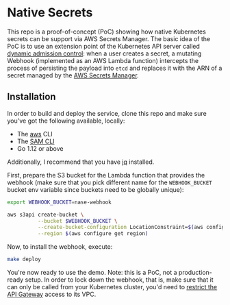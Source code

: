 # Native Secrets 

This repo is a proof-of-concept (PoC) showing how native Kubernetes secrets can be support via AWS Secrets Manager. The basic idea of the PoC is to use an extension point of the Kubernetes API server called [dynamic admission control](https://kubernetes.io/docs/reference/access-authn-authz/extensible-admission-controllers/): when a user creates a secret, a mutating Webhook (implemented as an AWS Lambda function) intercepts the process of persisting the payload into `etcd` and replaces it with the ARN of a secret managed by the [AWS Secrets Manager](https://aws.amazon.com/secrets-manager/).

## Installation

In order to build and deploy the service, clone this repo and make sure you've got the following available, locally:

- The [aws](https://docs.aws.amazon.com/cli/latest/userguide/cli-chap-install.html) CLI
- The [SAM CLI](https://github.com/awslabs/aws-sam-cli)
- Go 1.12 or above

Additionally, I recommend that you have [jq](https://stedolan.github.io/jq/download/) installed.

First, prepare the S3 bucket for the Lambda function that provides the webhook (make sure that you pick different name for the `WEBHOOK_BUCKET` bucket env variable since buckets need to be globally unique):

```sh
export WEBHOOK_BUCKET=nase-webhook

aws s3api create-bucket \
          --bucket $WEBHOOK_BUCKET \
          --create-bucket-configuration LocationConstraint=$(aws configure get region) \
          --region $(aws configure get region)
```

Now, to install the webhook, execute:

```sh
make deploy
``` 

You're now ready to use the demo. Note: this is a PoC, not a production-ready setup. In order to lock down the webhook, that is, make sure that it can only be called from your Kubernetes cluster, you'd need to [restrict the API Gateway](https://aws.amazon.com/blogs/compute/introducing-amazon-api-gateway-private-endpoints/) access to its VPC.

